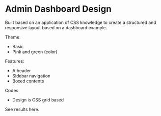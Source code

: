 # Admin Dashboard Design

Built based on an application of CSS knowledge to create a structured and responsive layout based on a dashboard example.

Theme: 
- Basic 
- Pink and green (color)

Features: 
- A header
- Sidebar navigation
- Boxed contents

Codes:
- Design is CSS grid based

See results here.
